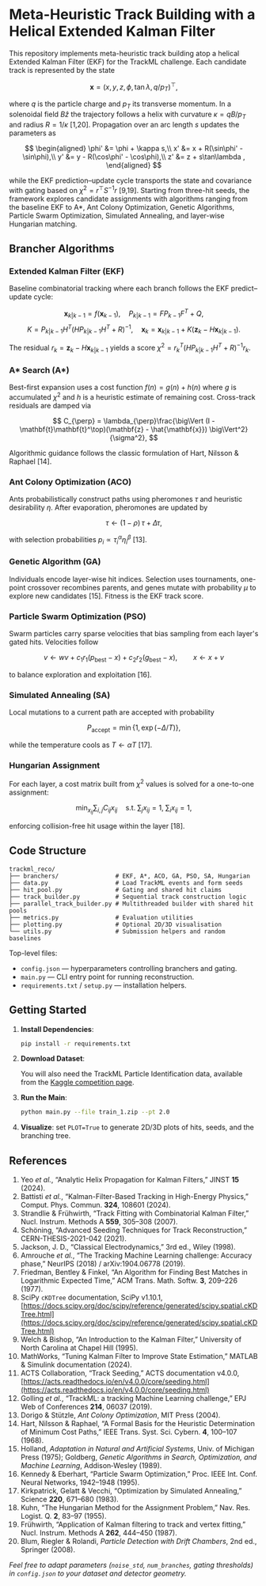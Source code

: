 # Meta-Heuristic Track Building with a Helical Extended Kalman Filter

This repository implements meta-heuristic track building atop a helical Extended Kalman Filter (EKF) for the TrackML challenge.
Each candidate track is represented by the state

$$
\mathbf{x} = (x, y, z, \phi, \tan\lambda, q/p_T)^{\top},
$$

where $q$ is the particle charge and $p_T$ its transverse momentum. In a solenoidal field $B\hat{z}$ the trajectory follows a
helix with curvature $\kappa = qB/p_T$ and radius $R = 1/\kappa$ [1,20]. Propagation over an arc length $s$ updates the
parameters as

$$
\begin{aligned}
\phi' &= \phi + \kappa s,\\
x' &= x + R(\sin\phi' - \sin\phi),\\
y' &= y - R(\cos\phi' - \cos\phi),\\
z' &= z + s\tan\lambda ,
\end{aligned}
$$

while the EKF prediction–update cycle transports the state and covariance with gating based on $\chi^2 = r^\top S^{-1} r$ [9,19].
Starting from three-hit seeds, the framework explores candidate assignments with algorithms ranging from the baseline EKF to A*,
Ant Colony Optimization, Genetic Algorithms, Particle Swarm Optimization, Simulated Annealing, and layer-wise Hungarian matching.

## Brancher Algorithms

### Extended Kalman Filter (EKF)

Baseline combinatorial tracking where each branch follows the EKF predict–update cycle:

$$
\mathbf{x}_{k|k-1} = f(\mathbf{x}_{k-1}), \quad P_{k|k-1} = F P_{k-1} F^T + Q,
$$
$$
K = P_{k|k-1} H^T (H P_{k|k-1} H^T + R)^{-1}, \quad \mathbf{x}_k = \mathbf{x}_{k|k-1} + K(\mathbf{z}_k - H\mathbf{x}_{k|k-1}).
$$

The residual $r_k = \mathbf{z}_k - H\mathbf{x}_{k|k-1}$ yields a score $\chi^2 = r_k^T (H P_{k|k-1} H^T + R)^{-1} r_k$.

### A\* Search (A\*)

Best-first expansion uses a cost function $f(n) = g(n) + h(n)$ where $g$ is accumulated $\chi^2$ and $h$ is a heuristic estimate of remaining cost. Cross-track residuals are damped via

$$
C_{\perp} = \lambda_{\perp}\frac{\big\Vert (I - \mathbf{t}\mathbf{t}^\top)(\mathbf{z} - \hat{\mathbf{x}}) \big\Vert^2}{\sigma^2},
$$

Algorithmic guidance follows the classic formulation of Hart, Nilsson & Raphael [14].

### Ant Colony Optimization (ACO)

Ants probabilistically construct paths using pheromones $\tau$ and heuristic desirability $\eta$. After evaporation, pheromones are updated by

$$
\tau \leftarrow (1 - \rho)\,\tau + \Delta\tau,
$$

with selection probabilities $p_i \propto \tau_i^{\alpha} \eta_i^{\beta}$ [13].

### Genetic Algorithm (GA)

Individuals encode layer-wise hit indices. Selection uses tournaments, one-point crossover recombines parents, and genes mutate with probability $\mu$ to explore new candidates [15]. Fitness is the EKF track score.

### Particle Swarm Optimization (PSO)

Swarm particles carry sparse velocities that bias sampling from each layer's gated hits. Velocities follow

$$
v \leftarrow w v + c_1 r_1 (p_{\mathrm{best}} - x) + c_2 r_2 (g_{\mathrm{best}} - x), \qquad x \leftarrow x + v
$$

to balance exploration and exploitation [16].

### Simulated Annealing (SA)

Local mutations to a current path are accepted with probability

$$
P_{\mathrm{accept}} = \min\{1, \exp(-\Delta/T)\},
$$

while the temperature cools as $T \leftarrow \alpha T$ [17].

### Hungarian Assignment

For each layer, a cost matrix built from $\chi^2$ values is solved for a one-to-one assignment:

$$
\min_{x_{ij}} \sum_{i,j} C_{ij} x_{ij} \quad \text{s.t.}\; \sum_j x_{ij}=1,\; \sum_i x_{ij}=1,
$$

enforcing collision-free hit usage within the layer [18].

## Code Structure

```text
trackml_reco/
├── branchers/                # EKF, A*, ACO, GA, PSO, SA, Hungarian
├── data.py                   # Load TrackML events and form seeds
├── hit_pool.py               # Gating and shared hit claims
├── track_builder.py          # Sequential track construction logic
├── parallel_track_builder.py # Multithreaded builder with shared hit pools
├── metrics.py                # Evaluation utilities
├── plotting.py               # Optional 2D/3D visualisation
└── utils.py                  # Submission helpers and random baselines
```

Top-level files:

* `config.json` — hyperparameters controlling branchers and gating.
* `main.py` — CLI entry point for running reconstruction.
* `requirements.txt` / `setup.py` — installation helpers.

## Getting Started

1. **Install Dependencies**:

    ```bash
    pip install -r requirements.txt
    ```

2. **Download Dataset**:

     You will also need the TrackML Particle Identification data, available from the [Kaggle competition page](https://www.kaggle.com/competitions/trackml-particle-identification/rules).

3. **Run the Main**:

     ```bash
     python main.py --file train_1.zip --pt 2.0
     ```

4. **Visualize**: set `PLOT=True` to generate 2D/3D plots of hits, seeds, and the branching tree.

## References

1. Yeo _et al._, “Analytic Helix Propagation for Kalman Filters,” JINST **15** (2024).
2. Battisti _et al._, “Kalman-Filter-Based Tracking in High-Energy Physics,” Comput. Phys. Commun. **324**, 108601 (2024).
3. Strandlie & Frühwirth, “Track Fitting with Combinatorial Kalman Filter,” Nucl. Instrum. Methods A **559**, 305–308 (2007).
4. Schöning, “Advanced Seeding Techniques for Track Reconstruction,” CERN-THESIS-2021-042 (2021).
5. Jackson, J. D., “Classical Electrodynamics,” 3rd ed., Wiley (1998).
6. Amrouche _et al._, “The Tracking Machine Learning challenge: Accuracy phase,” NeurIPS (2018) / arXiv:1904.06778 (2019).
7. Friedman, Bentley & Finkel, “An Algorithm for Finding Best Matches in Logarithmic Expected Time,” ACM Trans. Math. Softw. **3**, 209–226 (1977).
8. SciPy `cKDTree` documentation, SciPy v1.10.1, [https://docs.scipy.org/doc/scipy/reference/generated/scipy.spatial.cKDTree.html](https://docs.scipy.org/doc/scipy/reference/generated/scipy.spatial.cKDTree.html)
9. Welch & Bishop, “An Introduction to the Kalman Filter,” University of North Carolina at Chapel Hill (1995).
10. MathWorks, “Tuning Kalman Filter to Improve State Estimation,” MATLAB & Simulink documentation (2024).
11. ACTS Collaboration, “Track Seeding,” ACTS documentation v4.0.0, [https://acts.readthedocs.io/en/v4.0.0/core/seeding.html](https://acts.readthedocs.io/en/v4.0.0/core/seeding.html)
12. Golling _et al._, “TrackML: a tracking Machine Learning challenge,” EPJ Web of Conferences **214**, 06037 (2019).
13. Dorigo & Stützle, _Ant Colony Optimization_, MIT Press (2004).
14. Hart, Nilsson & Raphael, “A Formal Basis for the Heuristic Determination of Minimum Cost Paths,” IEEE Trans. Syst. Sci. Cybern. **4**, 100–107 (1968).
15. Holland, _Adaptation in Natural and Artificial Systems_, Univ. of Michigan Press (1975); Goldberg, _Genetic Algorithms in Search, Optimization, and Machine Learning_, Addison‑Wesley (1989).
16. Kennedy & Eberhart, “Particle Swarm Optimization,” Proc. IEEE Int. Conf. Neural Networks, 1942–1948 (1995).
17. Kirkpatrick, Gelatt & Vecchi, “Optimization by Simulated Annealing,” Science **220**, 671–680 (1983).
18. Kuhn, “The Hungarian Method for the Assignment Problem,” Nav. Res. Logist. Q. **2**, 83–97 (1955).
19. Frühwirth, “Application of Kalman filtering to track and vertex fitting,” Nucl. Instrum. Methods A **262**, 444–450 (1987).
20. Blum, Riegler & Rolandi, _Particle Detection with Drift Chambers_, 2nd ed., Springer (2008).

_Feel free to adapt parameters (`noise_std`, `num_branches`, gating thresholds) in `config.json` to your dataset and detector geometry._
